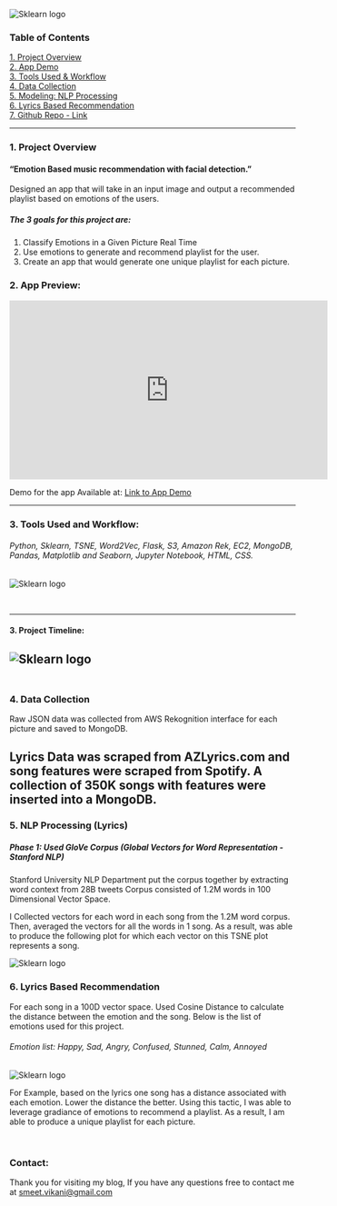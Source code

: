 ![Sklearn logo](http://downloadforpc.net/Metis/facial_rec/logo.jpeg)

### Table of Contents
[1. Project Overview](#section-a)  
[2. App Demo](#section-ba)  
[3. Tools Used & Workflow](#section-b)  
[4. Data Collection](#section-b2)  
[5. Modeling: NLP Processing](#section-c)    
[6. Lyrics Based Recommendation](#section-ca)     
[7. Github Repo - Link](https://github.com/smeetvikani/Photo_to_Playlist)

---

### <a name="section-a"></a>1.  Project Overview

#### “Emotion Based music recommendation with facial detection.”

Designed an app that will take in an input image and output a recommended playlist based on emotions of the users.  

##### The 3 goals for this project are:
1.  Classify Emotions in a Given Picture Real Time
2.  Use emotions to generate and recommend playlist for the user.
3.  Create an app that would generate one unique playlist for each picture.

### <a name="section-ba"></a>2. App Preview: 

<iframe width="560" height="315" src="https://www.youtube.com/embed/WxvRlYI7VJk" frameborder="0" allowfullscreen="allowfullscreen"></iframe>

Demo for the app Available at: 
[Link to App Demo](www.selfiemixtape.com)
<br>

---

### <a name="section-b"></a>3.  Tools Used and Workflow:

###### Python, Sklearn, TSNE, Word2Vec, Flask, S3, Amazon Rek, EC2, MongoDB, Pandas, Matplotlib and Seaborn, Jupyter Notebook, HTML, CSS. 
![Sklearn logo](http://downloadforpc.net/Metis/facial_rec/workflow.jpeg)

<br>

---

#### 3. Project Timeline: 
![Sklearn logo](http://downloadforpc.net/Metis/facial_rec/timeline.jpeg)
<br>
<br>
---
### <a name="section-b2"></a>4.  Data Collection
Raw JSON data was collected from AWS Rekognition interface for each picture and saved to MongoDB.

Lyrics Data was scraped from AZLyrics.com and song features were scraped from Spotify. A collection of 350K songs with features were inserted into a MongoDB. 
<br>
---
### <a name="section-c"></a> 5. NLP Processing (Lyrics)
##### Phase 1: Used GloVe Corpus (Global Vectors for Word Representation - Stanford NLP) 
Stanford University NLP Department put the corpus together by extracting word context from 28B tweets Corpus consisted of 1.2M words in 100 Dimensional Vector Space. 

I Collected vectors for each word in each song from the 1.2M word corpus. Then, averaged the vectors for all the words in 1 song. 
As a result, was able to produce the following plot for which each vector on this TSNE plot represents a song. 

![Sklearn logo](http://downloadforpc.net/Metis/facial_rec/tsne.jpeg)
<br>

### <a name="section-ca"></a>6. Lyrics Based Recommendation
For each song in a 100D vector space. Used Cosine Distance to calculate the distance between the emotion and the song. Below is the list of emotions used for this project. 

###### Emotion list: Happy, Sad, Angry, Confused, Stunned, Calm, Annoyed
![Sklearn logo](http://downloadforpc.net/Metis/facial_rec/cosine.jpeg)
<br>

For Example, based on the lyrics one song has a distance associated with each emotion. Lower the distance the better. Using this tactic, I was able to leverage gradiance of emotions to recommend a playlist. As a result, I am able to produce a unique playlist for each picture. 

<br>

### <a name="section-end"></a> Contact:
Thank you for visiting my blog, If you have any questions free to contact me at smeet.vikani@gmail.com


